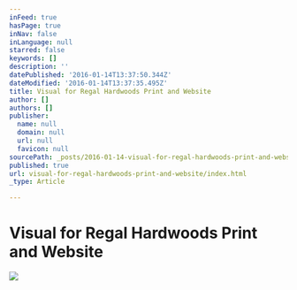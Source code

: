 ```yaml
---
inFeed: true
hasPage: true
inNav: false
inLanguage: null
starred: false
keywords: []
description: ''
datePublished: '2016-01-14T13:37:50.344Z'
dateModified: '2016-01-14T13:37:35.495Z'
title: Visual for Regal Hardwoods Print and Website
author: []
authors: []
publisher:
  name: null
  domain: null
  url: null
  favicon: null
sourcePath: _posts/2016-01-14-visual-for-regal-hardwoods-print-and-website.md
published: true
url: visual-for-regal-hardwoods-print-and-website/index.html
_type: Article

---
```

# Visual for Regal Hardwoods Print and Website
![](https://the-grid-user-content.s3-us-west-2.amazonaws.com/7a0a4839-2ae0-49ca-b43b-5c689b688253.jpg)